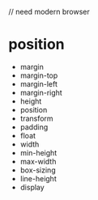 // need modern browser
# position
* margin
* margin-top
* margin-left
* margin-right
* height
* position
* transform
* padding
* float
* width
* min-height
* max-width
* box-sizing
* line-height
* display
